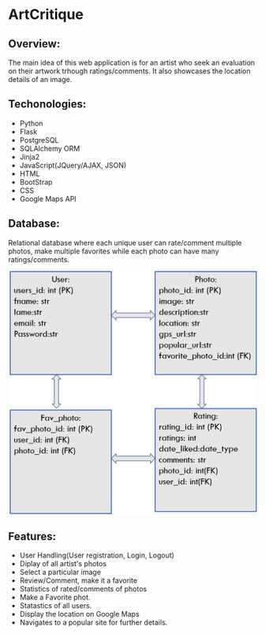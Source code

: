 # ArtCritique
## Overview:
The main idea of this web application is for an artist who seek an evaluation on their artwork trhough ratings/comments. It also showcases the location details of an image.
## Techonologies:
* Python
* Flask
* PostgreSQL
* SQLAlchemy ORM
* Jinja2
* JavaScript(JQuery/AJAX, JSON)
* HTML
* BootStrap
* CSS
* Google Maps API
## Database:
Relational database where each unique user can rate/comment multiple photos, make multiple favorites while each photo can have many ratings/comments.

![Data model](./static/model.png)

## Features:
* User Handling(User registration, Login, Logout) 
* Diplay of all artist's photos
* Select a particular image
* Review/Comment, make it a favorite
* Statistics of rated/comments of photos
* Make a Favorite phot.
* Statastics of all users.
* Display the location on Google Maps
* Navigates to a popular site for further details.
